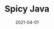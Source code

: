 ---
description: "Width%3A%2054%u201D%20%7C%20Content%3A%20100%25%20Polyester%20%7C%20Abrasion%3A%2050%2C000%20Double%20Rubs%20-%20Wyzenbeek%20Method%20%7C%20Repeat%3A%20n/a%20%7C%20Finish%3A%20INCASE%20by%20CRYPTON%20%7C%20Flammability%3A%20NFPA%20260%2C%20UFAC%20Class%201%2C%20CAL%20117%20%7C%20Applications%3A%20Contract%20/%20Hospitality%2C%20Residential%20%7C%20"
tags: 
  - "Lark Fontaine"
  - "Spicy"
  - "Textiles"
image_primary: "img/Java_large.jpg"
href: "https://www.larkfontaine.com/collections/textiles/products/spicy-java"
designer: "Lark Fontaine"
title: "Spicy Java"
category: "Textiles"
subtitle: ""
manufacturer: "Lark Fontaine"
slug: "/manufacturers/lark-fontaine/textiles/lark-fontaine-spicy-java"
date: "2021-04-01"
---